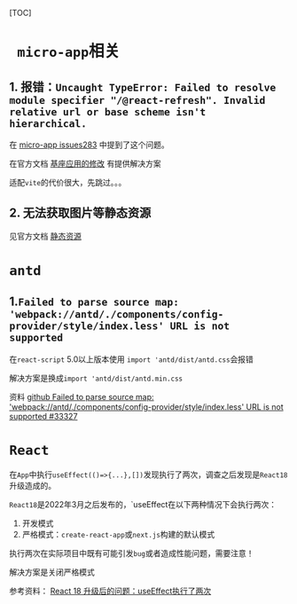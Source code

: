 [TOC]

# ` micro-app`相关
## 1. 报错：`Uncaught TypeError: Failed to resolve module specifier "/@react-refresh". Invalid relative url or base scheme isn't hierarchical.`

在 [micro-app issues283](https://github.com/micro-zoe/micro-app/issues/283) 中提到了这个问题。

在官方文档 [基座应用的修改](https://cangdu.org/micro-app/docs.html#/zh-cn/framework/vite) 有提供解决方案

适配`vite`的代价很大，先跳过。。。

## 2. 无法获取图片等静态资源

见官方文档 [静态资源](https://cangdu.org/micro-app/docs.html#/zh-cn/static-source)

# `antd`
## 1.`Failed to parse source map: 'webpack://antd/./components/config-provider/style/index.less' URL is not supported`
在`react-script` 5.0以上版本使用 `import 'antd/dist/antd.css`会报错

解决方案是换成`import 'antd/dist/antd.min.css`

资料 [github Failed to parse source map: 'webpack://antd/./components/config-provider/style/index.less' URL is not supported #33327](https://github.com/ant-design/ant-design/issues/33327)

# `React`
在`App`中执行`useEffect(()=>{...},[])`发现执行了两次，调查之后发现是`React18`升级造成的。

`React18`是2022年3月之后发布的，`useEffect在以下两种情况下会执行两次：
1. 开发模式
2. 严格模式：`create-react-app`或`next.js`构建的默认模式

执行两次在实际项目中既有可能引发`bug`或者造成性能问题，需要注意！

解决方案是关闭严格模式

参考资料： [React 18 升级后的问题：useEffect执行了两次](https://juejin.cn/post/7096401845693710367)
